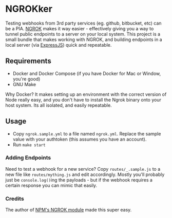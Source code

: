 # NGROKker

Testing webhooks from 3rd party services (eg. github, bitbucket, etc) can be a PIA. [NGROK](https://ngrok.com/) makes it way easier - effectively giving you a way to tunnel public endpoints to a server on your local system. This project is a small bundle that makes working with NGROK, and building endpoints in a local server (via [ExpressJS](https://expressjs.com/)) quick and repeatable.

## Requirements

- Docker and Docker Compose (if you have Docker for Mac or Window, you're good)
- GNU Make

Why Docker? It makes setting up an environment with the correct version of Node really easy, and you don't have to install the Ngrok binary onto your host system. Its all isolated, and easily repeatable.

## Usage

- Copy `ngrok.sample.yml` to a file named `ngrok.yml`. Replace the sample value with your authtoken (this assumes you have an account).
- Run `make start`

### Adding Endpoints

Need to test a webhook for a new service? Copy `routes/_.sample.js` to a new file like `routes/mything.js` and edit accordingly. Mostly you'll probably just be `console.log()`ing the payloads - but if the webhook requires a certain response you can mimic that easily.

### Credits

The author of [NPM's NGROK module](https://github.com/bubenshchykov/ngrok) made this super easy.

